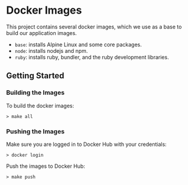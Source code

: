 # Docker Images

This project contains several docker images, which we use as a base to build our application images.

- `base`: installs Alpine Linux and some core packages.
- `node`: installs nodejs and npm.
- `ruby`: installs ruby, bundler, and the ruby development libraries.

## Getting Started

### Building the Images

To build the docker images:

    > make all

### Pushing the Images

Make sure you are logged in to Docker Hub with your credentials:

    > docker login

Push the images to Docker Hub:

    > make push
